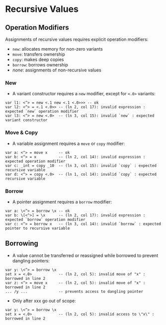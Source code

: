 # Recursive Values

## Operation Modifiers

Assignments of recursive values requires explicit operation modifiers:

- `new`:    allocates memory for non-zero variants
- `move`:   transfers ownership
- `copy`:   makes deep copies
- `borrow`: borrows ownership
- *none*:   assignments of non-recursive values

### New

- A variant constructor requires a `new` modifier, except for `<.0>` variants:

```
var l1: <^> = new <.1 new <.1 <.0>>> -- ok
var l2: <^> = <.1 <.0>> -- (ln 2, col 17): invalid expression : expected `new` operation modifier
var l3: <^> = new <.0>  -- (ln 3, col 15): invalid `new` : expected variant constructor
```

### Move & Copy

- A variable assignment requires a `move` or `copy` modifier:

```
var a: <^> = move x     -- ok
var b: <^> = x          -- (ln 2, col 14): invalid expression : expected operation modifier
var c: _int = copy _10  -- (ln 3, col 15): invalid `copy` : expected recursive variable
var d: <^> = copy <.0>  -- (ln 1, col 14): invalid `copy` : expected recursive variable
```

### Borrow

- A pointer assignment requires a `borrow` modifier:

```
var a: \<^> = borrow \x -- ok
var b: \[<^>] = \x      -- (ln 2, col 17): invalid expression : expected `borrow` operation modifier
var c: <^> = borrow x   -- (ln 3, col 14): invalid `borrow` : expected pointer to recursive variable
```

## Borrowing

- A value cannot be transferred or reassigned while borrowed to prevent dangling pointers:

```
var y: \<^> = borrow \x
set x = <.0>            -- (ln 2, col 5): invalid move of "x" : borrowed in line 2
var z: <^> = move x     -- (ln 2, col 5): invalid move of "x" : borrowed in line 2
... /y ...              -- prevents access to dangling pointer
```

- Only after xxx go out of scope:

```
var y: \<^> = borrow \x
set x = <.0>            -- (ln 2, col 5): invalid access to \"x\" : borrowed in line 2
```

